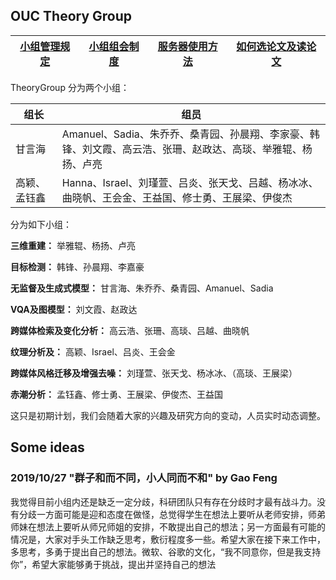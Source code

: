 



## OUC Theory Group 
  

|[小组管理规定](https://github.com/OUCTheoryGroup/TheoryGroup/blob/master/GroupRules.md)|[小组组会制度](https://github.com/OUCTheoryGroup/TheoryGroup/blob/master/MeetingRules.md)|[服务器使用方法](https://github.com/OUCTheoryGroup/TheoryGroup/blob/master/ServiceGuide.md)|[如何选论文及读论文](https://github.com/OUCTheoryGroup/TheoryGroup/blob/master/PaperReading.md)
|:-:|:-:|:-:|:-:|

TheoryGroup 分为两个小组：

|组长|组员|  
|-|-|
|甘言海 | Amanuel、Sadia、朱乔乔、桑青园、孙晨翔、李家豪、韩锋、刘文霞、高云浩、张珊、赵政达、高琰、举雅辊、杨扬、卢亮|
|高颖、孟钰鑫|Hanna、Israel、刘瑾萱、吕炎、张天戈、吕越、杨冰冰、曲晓帆、王会金、王益国、修士勇、王展梁、伊俊杰|

分为如下小组：

**三维重建：** 举雅辊、杨扬、卢亮

**目标检测：** 韩锋、孙晨翔、李嘉豪

**无监督及生成式模型：** 甘言海、朱乔乔、桑青园、Amanuel、Sadia

**VQA及图模型：** 刘文霞、赵政达

**跨媒体检索及变化分析：** 高云浩、张珊、高琰、吕越、曲晓帆

**纹理分析及：** 高颖、Israel、吕炎、王会金

**跨媒体风格迁移及增强去噪：** 刘瑾萱、张天戈、杨冰冰、（高琰、王展梁）

**赤潮分析：** 孟钰鑫、修士勇、王展梁、伊俊杰、王益国

这只是初期计划，我们会随着大家的兴趣及研究方向的变动，人员实时动态调整。

## Some ideas

### 2019/10/27 "群子和而不同，小人同而不和"  by Gao Feng

我觉得目前小组内还是缺乏一定分歧，科研团队只有存在分歧时才最有战斗力。没有分歧一方面可能是迎和态度在做怪，总觉得学生在想法上要听从老师安排，师弟师妹在想法上要听从师兄师姐的安排，不敢提出自己的想法；另一方面最有可能的情况是，大家对手头工作缺乏思考，敷衍程度多一些。希望大家在接下来工作中，多思考，多勇于提出自己的想法。微软、谷歌的文化，“我不同意你，但是我支持你”，希望大家能够勇于挑战，提出并坚持自己的想法
